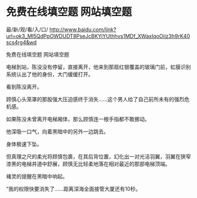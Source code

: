 # 免费在线填空题 网站填空题

最/新/观/看/入/口/ http://www.baidu.com/link?url=ok3_Ml5QdPpOWDUDT8PseJcBKYiYUthhvs1MDf_XWaxIqoOiiz3h9rK40scs4rg4&wd

免费在线填空题 网站填空题

电梯到站，陈没没有停留，直接离开，他来到那扇红银覆盖的玻璃门前，虹膜识别系统认出了他的身份，大门缓缓打开。

看到陈没离开。

顾慎心头笼罩的那股强大压迫感终于消失……这个男人给了自己前所未有的强烈危机感。

如果陈没未曾离开电梯厢体，那么顾慎连一根手指都不敢挪动。

他深吸一口气，向着黑暗中的另外一边跳去。

身体极速下坠。

但真理之尺的柔光将顾慎包裹，在其后背位置，幻化出一对光洁羽翼，羽翼在狭窄漆黑的电梯井道中舒展，顾慎无比轻柔地落在相对最近的那部电梯顶端。

褚灵的提醒在黑暗中响起。

“我的权限快要消失了……距离深海全面接管大厦还有10秒。

